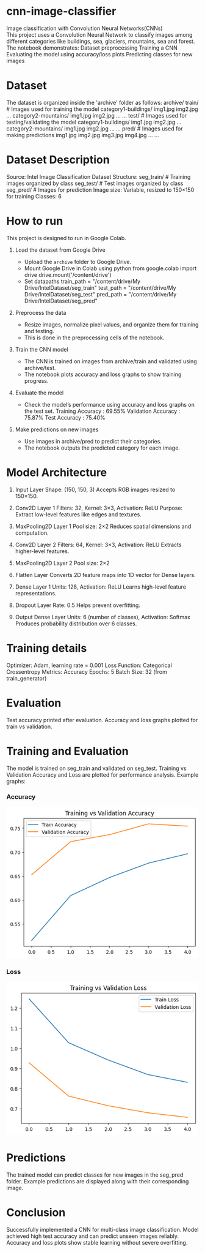 # cnn-image-classifier
Image classification with Convolution Neural Networks(CNNs)    
This project uses a Convolution Neural Network to classify images among  different categories like buildings, sea, glaciers, mountains, sea and forest.
The notebook demonstrates:
Dataset preprocessing
Training a CNN
Evaluating the model using accuracy/loss plots
Predicting classes for new images

# Dataset
The dataset is organized inside the 'archive' folder as follows:
archive/
train/ # Images used for training the model
category1-buildings/
img1.jpg
img2.jpg
...
category2-mountains/
img1.jpg
img2.jpg
...
...
test/ # Images used for testing/validating the model
category1-buildings/
img1.jpg
img2.jpg
...
category2-mountains/
img1.jpg
img2.jpg
...
...
pred/ # Images used for making predictions
img1.jpg
img2.jpg
img3.jpg
img4.jpg
...
...

# Dataset Description
Source: Intel Image Classification Dataset
Structure:
seg_train/      # Training images organized by class
seg_test/       # Test images organized by class
seg_pred/       # Images for prediction
Image size: Variable, resized to 150×150 for training
Classes: 6

# How to run
This project is designed to run in Google Colab.

1. Load the dataset from Google Drive  
   - Upload the `archive` folder to Google Drive.  
   - Mount Google Drive in Colab using python
         from google.colab import drive
         drive.mount('/content/drive')
   - Set datapaths
     train_path = "/content/drive/My Drive/IntelDataset/seg_train"
     test_path  = "/content/drive/My Drive/IntelDataset/seg_test"
     pred_path  = "/content/drive/My Drive/IntelDataset/seg_pred"
     
2. Preprocess the data
    - Resize images, normalize pixel values, and organize them for training and testing.
    - This is done in the preprocessing cells of the notebook.

3. Train the CNN model
   - The CNN is trained on images from archive/train and validated using archive/test.
   - The notebook plots accuracy and loss graphs to show training progress.

4. Evaluate the model
   - Check the model’s performance using accuracy and loss graphs on the test set.
     Training Accuracy : 69.55%
     Validation Accuracy : 75.87%
     Test Accuracy :  75.40%
   
5. Make predictions on new images
   - Use images in archive/pred to predict their categories.
   - The notebook outputs the predicted category for each image.
   
# Model Architecture 
1. Input Layer
   Shape: (150, 150, 3)
   Accepts RGB images resized to 150×150.

2. Conv2D Layer 1
   Filters: 32, Kernel: 3×3, Activation: ReLU
   Purpose: Extract low-level features like edges and textures.

3. MaxPooling2D Layer 1
   Pool size: 2×2
   Reduces spatial dimensions and computation.

4. Conv2D Layer 2
   Filters: 64, Kernel: 3×3, Activation: ReLU
   Extracts higher-level features.

5. MaxPooling2D Layer 2
   Pool size: 2×2

6. Flatten Layer
   Converts 2D feature maps into 1D vector for Dense layers.

7. Dense Layer 1
   Units: 128, Activation: ReLU
   Learns high-level feature representations.

8. Dropout Layer
   Rate: 0.5
   Helps prevent overfitting.

9. Output Dense Layer
   Units: 6 (number of classes), Activation: Softmax
   Produces probability distribution over 6 classes.

# Training details
Optimizer: Adam, learning rate = 0.001
Loss Function: Categorical Crossentropy
Metrics: Accuracy
Epochs: 5
Batch Size: 32 (from train_generator)

# Evaluation
Test accuracy printed after evaluation.
Accuracy and loss graphs plotted for train vs validation.

# Training and Evaluation
The model is trained on seg_train and validated on seg_test.
Training vs Validation Accuracy and Loss are plotted for performance analysis.
Example graphs:

### Accuracy
![Training vs Validation Accuracy](training%20vs%20validation%20accuracy.png)
### Loss
![Training vs Validation Loss](training%20vs%20validation%20loss.png)

# Predictions
The trained model can predict classes for new images in the seg_pred folder.
Example predictions are displayed along with their corresponding image.

# Conclusion
Successfully implemented a CNN for multi-class image classification.
Model achieved high test accuracy and can predict unseen images reliably.
Accuracy and loss plots show stable learning without severe overfitting.
